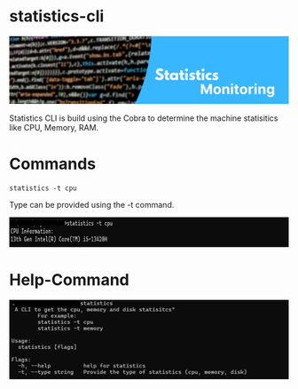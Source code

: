 # statistics-cli

![statistics](assets/statistics.png)

Statistics CLI is build using the Cobra to determine the machine statisitics like CPU, Memory, RAM.

# Commands

```
statistics -t cpu
```

Type can be provided using the -t command.

![image2](assets/image2.png)


# Help-Command

![image1](assets/image1.png)



